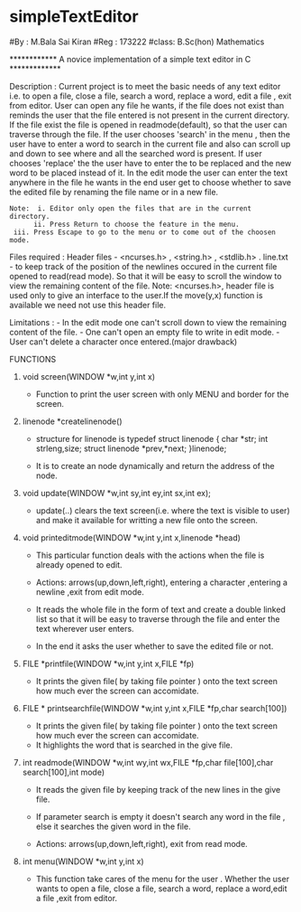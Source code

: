 # simpleTextEditor  
#By   : M.Bala Sai Kiran 
#Reg  : 173222
#class: B.Sc(hon) Mathematics

  ************  A novice implementation of a simple text editor in C *************

  Description   :
    Current project is to meet the basic needs of any text editor i.e. to open a file, close a file, search a word, replace a word, edit a file , exit from editor. 
    User can open any file he wants, if the file does not exist than reminds the user that the file entered is not present in the current directory. If the file exist 
    the file is opened in readmode(default), so that the user can traverse through the file. If the user chooses 'search' in the menu , then the user have to enter a 
    word to search in the current file and also can scroll up and down to see where and all the searched word is present. If user chooses 'replace' the the user have to    enter the to be replaced and the new word to be placed instead of it. In the edit mode the user can enter the text anywhere in the file he wants in the end user get    to choose whether to save the edited file by renaming the file name or in a new file. 
    
    Note:  i. Editor only open the files that are in the current directory. 
          ii. Press Return to choose the feature in the menu.
	 iii. Press Escape to go to the menu or to come out of the choosen mode.
  Files required :
    Header files - <ncurses.h> , <string.h> , <stdlib.h> .
    line.txt     - to keep track of the position of the newlines occured in the current file opened to read(read mode). So that it will be easy to scroll the window to 
                   view the remaining content of the file.
    Note: <ncurses.h>, header file is used only to give an interface to the user.If the move(y,x) function is available we need not use this header file.  
        
  Limitations    :
    - In the edit mode one can't scroll down to view the remaining content of the file.
    - One can't open an empty file to write in edit mode.
    - User can't delete a character once entered.(major drawback) 
 




FUNCTIONS
 
1. void screen(WINDOW *w,int y,int x)

     - Function to print the user screen with only MENU and border for the screen.

2. linenode *createlinenode()  
     
     - structure for linenode is
          typedef struct linenode
          {
            char *str;
            int strleng,size;
            struct linenode *prev,*next;
          }linenode;

     - It is to create an node dynamically and return the address of the node. 

3. void update(WINDOW *w,int sy,int ey,int sx,int ex);
    
     - update(..) clears the text screen(i.e. where the text is visible to user) and make it available for writting a new file onto the screen.

4. void  printeditmode(WINDOW *w,int y,int x,linenode *head) 
    
     - This particular function deals with the actions when the file is already opened to edit.
     
     - Actions: arrows(up,down,left,right), entering a character ,entering a newline ,exit from edit mode.  
     
     - It reads the whole file in the form of text and create a double linked list so that it will be easy to traverse through the file and enter the text 
       wherever user enters. 

     - In the end it asks the user whether to save the edited file or not.
     
5. FILE *printfile(WINDOW *w,int y,int x,FILE *fp)

     - It prints the given file( by taking file pointer ) onto the text screen how much ever the screen can accomidate. 

6. FILE * printsearchfile(WINDOW *w,int y,int x,FILE *fp,char search[100])

     - It prints the given file( by taking file pointer ) onto the text screen how much ever the screen can accomidate. 
     - It highlights the word that is searched in the give file.
         
7. int  readmode(WINDOW *w,int wy,int wx,FILE *fp,char file[100],char search[100],int mode)
    
     - It reads the given file by keeping track of the new lines in the give file. 
     - If parameter search is empty it doesn't search any word in the file , else it searches the given word in the file.

     - Actions: arrows(up,down,left,right), exit from read mode.  
8. int menu(WINDOW *w,int y,int x)
  
     - This function take cares of the menu for the user . Whether the user wants to open a file, close a file, search a word, replace a word,edit a file ,exit from 
       editor. 







